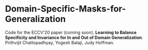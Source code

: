 # Domain-Specific-Masks-for-Generalization
Code for the ECCV'20 paper (coming soon). 
**Learning to Balance Specificity and Invariance for In and Out of Domain Generalization**. 
Prithvijit Chattopadhyay, Yogesh Balaji, Judy Hoffman. 
